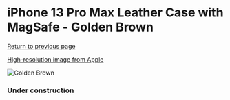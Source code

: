 # iPhone 13 Pro Max Leather Case with MagSafe - Golden Brown

[Return to previous page](/iphone_13)

[High-resolution image from Apple](https://store.storeimages.cdn-apple.com/8756/as-images.apple.com/is/MM1L3?wid=4500&hei=4500&fmt=png)

<div style="width: 384px"><img src="/everysource/MM1L3.png" alt="Golden Brown"></div>

### Under construction
